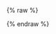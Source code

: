 <style>
 .swagger-ui .wrapper>section>div>span {
    background: #ffffff;
    display: block;
    border-bottom: 2px solid #dddddd;
    padding: 1% 1% 2% 1%;
}
.swagger-ui .info {
    display: none;
}
.swagger-ui {
    margin-top: 3%;
}

.swagger-ui .opblock-tag {
  border-bottom: none !important; 
}

.scheme-container {
    display: none !important;
}
</style>

<div id="swagger-ui"></div>

{% raw %}
<link rel="stylesheet" type="text/css" href="https://cdnjs.cloudflare.com/ajax/libs/swagger-ui/3.22.1/swagger-ui.css" />
<script src="https://cdnjs.cloudflare.com/ajax/libs/swagger-ui/3.22.1/swagger-ui-standalone-preset.js"></script>
<script src="https://cdnjs.cloudflare.com/ajax/libs/swagger-ui/3.22.1/swagger-ui-bundle.js"></script>
<script>
const swaggerContainer = document.getElementById('swagger-ui');
if(swaggerContainer) {
    // console.log('start');
    const ui = SwaggerUIBundle({
        url: "{% endraw %}{{ page.swagger_url }}{% raw %}",
        dom_id: '#swagger-ui',
        deepLinking: true,
        presets: [SwaggerUIBundle.presets.apis, SwaggerUIStandalonePreset],
        enableCORS: true,
        layout: 'BaseLayout',
        supportedSubmitMethods: [],
        filter:true,
        docExpansion: 'list'
    });
    // console.log(ui);
    window.ui = ui
}
</script>
<script>
    setTimeout(() => {
  const modelsSection = document.querySelector('section.models.is-open h4');
  if (modelsSection) modelsSection.click(); // toggle it closed
}, 1000);
</script>
{% endraw %}